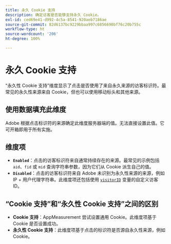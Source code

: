 ```yaml
---
title: 永久 Cookie 支持
description: 确定访客是否能够支持永久 Cookie。
exl-id: ced69e41-d992-4c5a-8541-920aeb7186ae
source-git-commit: 82d6137bc9229bbaa997c6856690bf76c20b755c
workflow-type: ht
source-wordcount: '206'
ht-degree: 100%

---
```


# 永久 Cookie 支持

“永久性 Cookie 支持”维度显示了点击是否使用了来自永久来源的访客标识符。最常见的永久性来源来自 Cookie，但也可以使用移动标头和其他来源。

## 使用数据填充此维度

Adobe 根据点击标识符的来源确定此维度服务器端的值。无法直接设置此值。它可开箱即用于所有实施。

## 维度项

* **`Enabled`**：点击的访客标识符来自通常持续存在的来源。最常见的示例包括 `aid`、`fid` 或 `mid` 查询字符串参数，因为它们从 Cookie 派生自己的值。
* **`Disabled`**：点击的访客标识符来自 Adobe 未识别为永久性来源的来源，例如 IP + 用户代理字符串。此维度项还包括使用 [`visitorID`](/help/implement/vars/config-vars/visitorid.md) 变量的自定义访客 ID。

## “Cookie 支持”和“永久性 Cookie 支持”之间的区别

* **Cookie 支持**：AppMeasurement 尝试设置通用 Cookie。此维度项基于 Cookie 是否设置成功。
* **永久性 Cookie 支持**：此维度项基于点击的标识符是否源自永久性来源，例如 Cookie。
